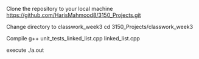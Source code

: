 Clone the repository to your local machine
https://github.com/HarisMahmood8/3150_Projects.git

Change directory to classwork_week3
cd 3150_Projects/classwork_week3

Compile
g++ unit_tests_linked_list.cpp linked_list.cpp

execute
./a.out
